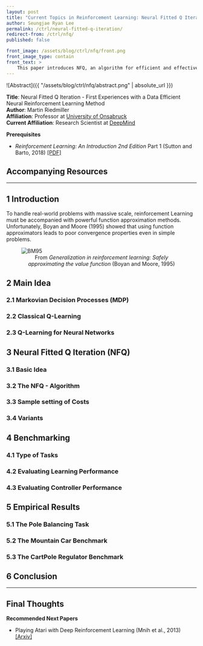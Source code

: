 ```yaml
---
layout: post
title: "Current Topics in Reinforcement Learning: Neural Fitted Q Iteration (Riedmiller, 2005)"
author: Seungjae Ryan Lee
permalink: /ctrl/neural-fitted-q-iteration/
redirect-from: /ctrl/nfq/
published: false

front_image: /assets/blog/ctrl/nfq/front.png
front_image_type: contain
front_text: >
    This paper introduces NFQ, an algorithm for efficient and effective training of a Q-value function represented by a multi-layer perceptron. Based on the principle of storing and reusing transition experiences, a model-free, neural network based RL algorithm is proposed. The method is evaluated on three benchmark problems. It is shown empirically, that reasonably few interactions with the plant are neeed to generate control policies of high quality.
---
```


![Abstract]({{ "/assets/blog/ctrl/nfq/abstract.png" | absolute_url }})

**Title**: Neural Fitted Q Iteration - First Experiences with a Data Efficient Neural Reinforcement Learning Method<br/>
**Author**: Martin Riedmiller<br/>
**Affiliation**: Professor at [University of Onsabruck](https://www.uni-osnabrueck.de/en/home.html)<br/>
**Current Affiliation**: Research Scientist at [DeepMind](https://deepmind.com)

**Prerequisites**
 - *Reinforcement Learning: An Introduction 2nd Edition* Part 1 (Sutton and Barto, 2018) [[PDF]](https://drive.google.com/file/d/1opPSz5AZ_kVa1uWOdOiveNiBFiEOHjkG/view)

**Accompanying Resources**
 - 

<hr/>


<style>
figcaption {
    text-align: center;
}
</style>

## 1  Introduction

To handle real-world problems with massive scale, reinforcement Learning must be accompanied with powerful function approximation methods. Unfortunately, Boyan and Moore (1995) showed that using function approximators leads to poor convergence properties even in simple problems.

<figure>
  <img src="{{absolute_url}}/assets/blog/ctrl/nfq/BM95.png" alt="BM95"/>
  <figcaption>From <em>Generalization in reinforcement learning: Safely approximating the value function</em> (Boyan and Moore, 1995)</figcaption>
</figure>


## 2  Main Idea

### 2.1  Markovian Decision Processes (MDP)
### 2.2  Classical Q-Learning
### 2.3  Q-Learning for Neural Networks

## 3  Neural Fitted Q Iteration (NFQ)

### 3.1  Basic Idea
### 3.2  The NFQ - Algorithm
### 3.3  Sample setting of Costs
### 3.4  Variants

## 4  Benchmarking

### 4.1  Type of Tasks
### 4.2  Evaluating Learning Performance
### 4.3  Evaluating Controller Performance

## 5 Empirical Results

### 5.1  The Pole Balancing Task
### 5.2  The Mountain Car Benchmark
### 5.3  The CartPole Regulator Benchmark

## 6 Conclusion

<hr/>

## Final Thoughts


**Recommended Next Papers**
 - Playing Atari with Deep Reinforcement Learning (Mnih et al., 2013) [[Arxiv]](https://arxiv.org/abs/1312.5602)
